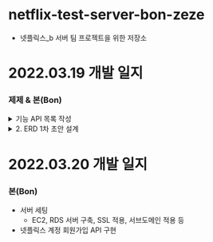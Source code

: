 # netflix-test-server-bon-zeze
+ 넷플릭스_b 서버 팀 프로젝트을 위한 저장소




# 2022.03.19 개발 일지


### 제제 & 본(Bon)

<details>
<summary>기능 API 목록 작성 </summary>
<div markdown="1">
  

기능 API 목록
- [ ] 계정(Account)
    - 생성 (1)
        - [x] 회원가입
        - [ ] 이메일 인증
        - [ ] 결제수단 등록
    - 변경 (4)
        - [ ] 이메일
        - [ ] 비밀번호
        - [ ] 휴대폰번호
        - [ ] 멤버쉽 (결제API구현 이후 생각)
    - [ ] 탈퇴
    - [ ] 조회
    - 로그인
        - [ ] 일반 로그인
        - 소셜 로그인
            - [ ] 네이버
            - [ ] 카카오톡
            - [ ] 구글
            - [ ] 페이스북
    - [ ] 로그아웃
    - 비밀번호 찾기 (2)
        - [ ] 문자 보내기
        - [ ] SMS 인증


- 프로필(Profile)
    - [ ] 생성(1계정당 5개 가능)
    - 변경
        - [ ] 언어
        - [ ] 이름
        - [ ] 자동재생설정
        - [ ] 사진선택
    - [ ] 삭제
    - [ ] 목록 조회
    - [ ] 조회 

---

- 영화
    - 목록 조회
        - [ ] TOP 10 순위 영상들
        - [ ] 찜한 콘텐츠 보여주기
        - [ ] 인기 콘텐츠 보여주기
        - [ ] 최신 등록 콘텐츠
        - [ ] 시청중인 콘텐츠
        - [ ] 장르별 콘텐츠
    - [ ] 상세 정보 조회
    - [ ] 조회

- 시리즈
    - 목록 조회
        - [ ] TOP 10 순위 영상들
        - [ ] 찜한 콘텐츠 보여주기
        - [ ] 인기 콘텐츠 보여주기
        - [ ] 최신 등록 콘텐츠
        - [ ] 시청중인 콘텐츠
        - [ ] 장르별 콘텐츠
    - [ ] 상세 정보 조회
    - [ ] 조회


</div>
</details>

<details>
<summary>2. ERD 1차 초안 설계</summary>
<div markdown="1">

![vvzvzv](https://user-images.githubusercontent.com/34790699/159122534-d40937c3-096f-4635-a5ac-2782a6accb06.png)

</div>
</details>


# 2022.03.20 개발 일지

### 본(Bon) 
+ 서버 세팅
   + EC2, RDS 서버 구축, SSL 적용, 서브도메인 적용 등
+ 넷플릭스 계정 회원가입 API 구현
